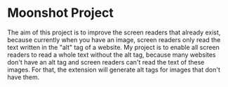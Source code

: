 # Moonshot Project

The aim of this project is to improve the screen readers that already exist, because currently when you have an image, screen readers only read the text written in the "alt" tag of a website. My project is to enable all screen readers to read a whole text without the alt tag, because many websites don't have an alt tag and screen readers can't read the text of these images. For that, the extension will generate alt tags for images that don't have them.